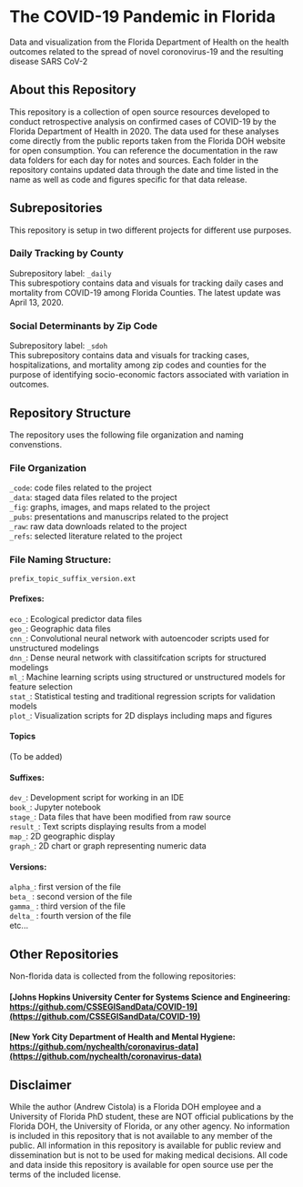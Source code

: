 # The COVID-19 Pandemic in Florida
Data and visualization from the Florida Department of Health on the health outcomes related to the spread of novel coronovirus-19 and the resulting disease SARS CoV-2

## About this Repository
This repository is a collection of open source resources developed to conduct retrospective analysis on confirmed cases of COVID-19 by the Florida Department of Health in 2020. 
The data used for these analyses come directly from the public reports taken from the Florida DOH website for open consumption. You can reference the documentation in the raw data folders for each day for notes and sources.
Each folder in the repository contains updated data through the date and time listed in the name as well as code and figures specific for that data release. 

## Subrepositories
This repository is setup in two different projects for different use purposes.

### Daily Tracking by County
Subrepository label: `_daily` <br>
This subrespotiory contains data and visuals for tracking daily cases and mortality from COVID-19 among Florida Counties. The latest update was April 13, 2020. 

### Social Determinants by Zip Code
Subrepository label: `_sdoh` <br>
This subrepository contains data and visuals for tracking cases, hospitalizations, and mortality among zip codes and counties for the purpose of identifying socio-economic factors associated with variation in outcomes. 

## Repository Structure
The repository uses the following file organization and naming convenstions.

### File Organization
`_code`: code files related to the project
<br>`_data`: staged data files related to the project
<br>`_fig`: graphs, images, and maps related to the project
<br>`_pubs`: presentations and manuscrips related to the project
<br>`_raw`: raw data downloads related to the project
<br>`_refs`: selected literature related to the project

### File Naming Structure:
`prefix_topic_suffix_version.ext`

#### Prefixes:
`eco_`: Ecological predictor data files
<br>`geo_`: Geographic data files
<br>`cnn_`: Convolutional neural network with autoencoder scripts used for unstructured modelings
<br>`dnn_`: Dense neural network with classitifcation scripts for structured modelings
<br>`ml_`: Machine learning scripts using structured or unstructured models for feature selection
<br>`stat_`: Statistical testing and traditional regression scripts for validation models
<br>`plot_`: Visualization scripts for 2D displays including maps and figures

#### Topics
(To be added)

#### Suffixes:
`dev_`: Development script for working in an IDE
<br>`book_`: Jupyter notebook 
<br>`stage_`: Data files that have been modified from raw source
<br>`result_`: Text scripts displaying results from a model
<br>`map_`: 2D geographic display
<br>`graph_`: 2D chart or graph representing numeric data

#### Versions:
`alpha_`: first version of the file
<br>`beta_` : second version of the file
<br>`gamma_` : third version of the file
<br>`delta_` : fourth version of the file
<br>etc...

## Other Repositories
Non-florida data is collected from the following repositories:

#### [Johns Hopkins University Center for Systems Science and Engineering: https://github.com/CSSEGISandData/COVID-19](https://github.com/CSSEGISandData/COVID-19)
#### [New York City Department of Health and Mental Hygiene: https://github.com/nychealth/coronavirus-data](https://github.com/nychealth/coronavirus-data)

## Disclaimer
While the author (Andrew Cistola) is a Florida DOH employee and a University of Florida PhD student, these are NOT official publications by the Florida DOH, the University of Florida, or any other agency. 
No information is included in this repository that is not available to any member of the public. 
All information in this repository is available for public review and dissemination but is not to be used for making medical decisions. 
All code and data inside this repository is available for open source use per the terms of the included license. 